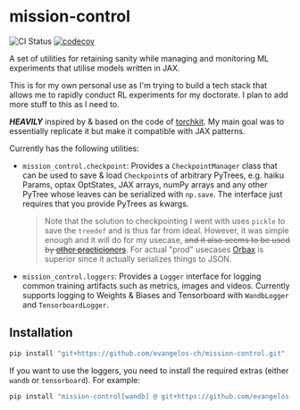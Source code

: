# mission-control

![CI Status](https://github.com/evangelos-ch/mission-control/workflows/CI/badge.svg)
[![codecov](https://codecov.io/gh/evangelos-ch/army-knife/branch/main/graph/badge.svg?token=zUVZKBavVI)](https://codecov.io/gh/evangelos-ch/army-knife)

A set of utilities for retaining sanity while managing and monitoring ML experiments that utilise models written in JAX.

This is for my own personal use as I'm trying to build a tech stack that allows me to rapidly conduct RL experiments for my doctorate. I plan to add more stuff to this as I need to.

**_HEAVILY_** inspired by & based on the code of [torchkit](https://github.com/kevinzakka/torchkit). My main goal was to essentially replicate it but make it compatible with JAX patterns.

Currently has the following utilities:

-   `mission_control.checkpoint`: Provides a `CheckpointManager` class that can be used to save & load `Checkpoint`s of arbitrary PyTrees, e.g. haiku Params, optax OptStates, JAX arrays, numPy arrays and any other PyTree whose leaves can be serialized with `np.save`. The interface just requires that you provide PyTrees as kwargs.
    > Note that the solution to checkpointing I went with uses `pickle` to save the `treedef` and is thus far from ideal. However, it was simple enough and it will do for my usecase, ~~and it also seems to be used by [other practicioners](https://github.com/deepmind/dm-haiku/issues/18)~~. For actual "prod" usecases [Orbax](https://github.com/google/orbax) is superior since it actually serializes things to JSON.
-   `mission_control.loggers`: Provides a `Logger` interface for logging common training artifacts such as metrics, images and videos. Currently supports logging to Weights & Biases and Tensorboard with `WandbLogger` and `TensorboardLogger`.

## Installation

```bash
pip install "git+https://github.com/evangelos-ch/mission-control.git"
```

If you want to use the loggers, you need to install the required extras (either `wandb` or `tensorboard`). For example:

```bash
pip install "mission-control[wandb] @ git+https://github.com/evangelos-ch/mission-control.git"
```
